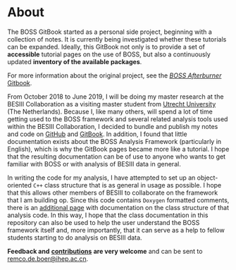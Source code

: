 # About

The BOSS GitBook started as a personal side project, beginning with a collection of notes. It is currently being investigated whether these tutorials can be expanded. Ideally, this GitBook not only is to provide a set of **accessible** tutorial pages on the use of BOSS, but also a continuously updated **inventory of the available packages**.

For more information about the original project, see the [_BOSS Afterburner_ Gitbook](https://redeboer.gitbook.io/boss_afterburner).

From October 2018 to June 2019, I will be doing my master research at the BESIII Collaboration as a visiting master student from [Utrecht University](https://www.uu.nl/masters/en/experimental-physics) \(The Netherlands\). Because I, like many others, will spend a lot of time getting used to the BOSS framework and several related analysis tools used within the BESIII Collaboration, I decided to bundle and publish my notes and code on [GitHub](https://github.com/redeboer/BOSS_Afterburner) and [GitBook](../). In addition, I found that little documentation exists about the BOSS Analysis Framework \(particularly in English\), which is why the GitBook pages became more like a tutorial. I hope that the resulting documentation can be of use to anyone who wants to get familiar with BOSS or with analysis of BESIII data in general.

In writing the code for my analysis, I have attempted to set up an object-oriented `C++` class structure that is as general in usage as possible. I hope that this allows other members of BESIII to collaborate on the framework that I am building op. Since this code contains `Doxygen` formatted comments, there is an [additional page](https://redeboer.github.io/BOSS_Afterburner/) with documentation on the class structure of that analysis code. In this way, I hope that the class documentation in this repository can also be used to help the user understand the BOSS framework itself and, more importantly, that it can serve as a help to fellow students starting to do analysis on BESIII data.

**Feedback and** [**contributions**](contributing.md) **are very welcome** and can be sent to [remco.de.boer@ihep.ac.cn](mailto:remco.de.boer@ihep.ac.cn).

